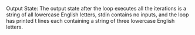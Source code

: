 Output State: The output state after the loop executes all the iterations is a string of all lowercase English letters, stdin contains no inputs, and the loop has printed t lines each containing a string of three lowercase English letters.